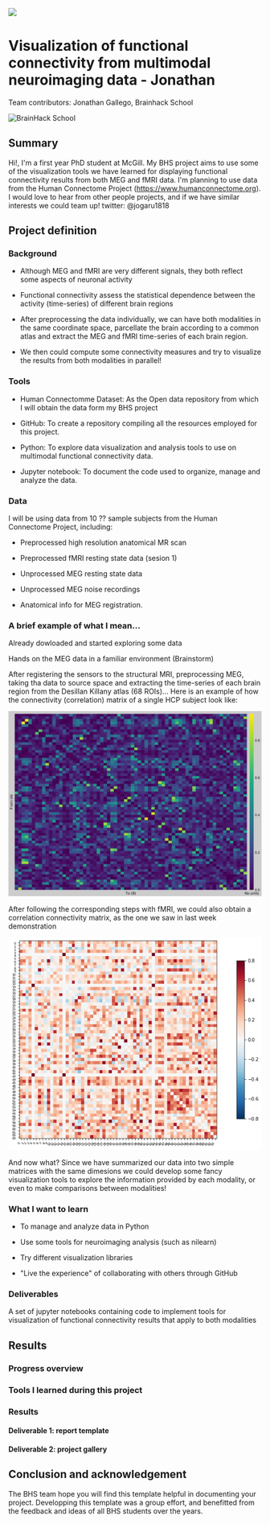[![](https://img.shields.io/badge/Visit-our%20project%20page-ff69b4)](https://school.brainhackmtl.org/project/template)

# Visualization of functional connectivity from multimodal neuroimaging data - Jonathan
 
Team contributors: Jonathan Gallego, Brainhack School

![BrainHack School](bhs2020.png)

## Summary 

Hi!, I'm a first year PhD student at McGill. My BHS project aims to use some of the visualization tools we have learned for displaying functional connectivity results from both MEG and fMRI data.
I'm planning  to use data from the Human Connectome Project (https://www.humanconnectome.org).
I would love to hear from other people projects, and if we have similar interests we could team up!
twitter: @jogaru1818

## Project definition

### Background

- Although MEG and fMRI are very different signals, they both reflect some aspects of neuronal activity

- Functional connectivity assess the statistical dependence between the activity (time-series) of different brain regions

- After preprocessing the data individually, we can have both modalities in the same coordinate space, parcellate the brain according to a common atlas and extract the MEG and fMRI time-series of each brain region.

- We then could compute some connectivity measures and try to visualize the results from both modalities in parallel!

### Tools 

- Human Connectomme Dataset: As the Open data repository from which I will obtain the data form my BHS project

- GitHub: To create a repository compiling all the resources employed for this project.

- Python: To explore data visualization and analysis tools to use on multimodal functional connectivity data.

- Jupyter notebook: To document the code used to organize, manage and analyze the data. 

### Data 

I will be using data from 10 ?? sample subjects from the Human Connectome Project, including:

- Preprocessed high resolution anatomical MR scan

- Preprocessed fMRI resting state data (sesion 1)

- Unprocessed MEG resting state data

- Unprocessed MEG noise recordings

- Anatomical info for MEG registration.


### A brief example of what I mean...

Already dowloaded and started exploring some data

Hands on the MEG data in a familiar environment (Brainstorm)

After registering the sensors to the structural MRI, preprocessing MEG, taking tha data to source space and extracting the time-series of each brain region from the Desillan Killany atlas (68 ROIs)... Here is an example of how the connectivity (correlation) matrix of a single HCP subject look like:

![MEG connectivity matrix](Connect_100307.jpg)


After following the corresponding steps with fMRI, we could also obtain a correlation connectivity matrix, as the one we saw in last week demonstration

![fMRI connectivity matrix (example)](descarga.png)

And now what? Since we have summarized our data into two simple matrices with the same dimesions we could develop some fancy visualization tools to explore the information provided by each modality, or even to make comparisons between modalities!




### What I want to learn

- To manage and analyze data in Python 

- Use some tools for neuroimaging analysis (such as nilearn)

- Try different visualization libraries 

- "Live the experience" of collaborating with others through GitHub


### Deliverables

A set of jupyter notebooks containing code to implement tools for visualization of functional connectivity results that apply to both modalities


## Results 

### Progress overview

### Tools I learned during this project
 
### Results 

#### Deliverable 1: report template

#### Deliverable 2: project gallery
 
## Conclusion and acknowledgement

The BHS team hope you will find this template helpful in documenting your project. Developping this template was a group effort, and benefitted from the feedback and ideas of all BHS students over the years.
